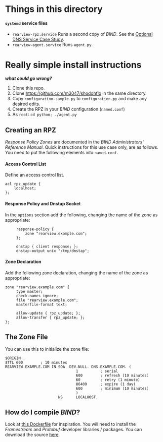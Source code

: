 # Things in this directory

#### `systemd` service files

* `rearview-rpz.service` Runs a second copy of _BIND_. See the [Optional DNS Service Case Study](https://github.com/m3047/rear_view_rpz/blob/main/Optional_DNS_Service.md).
* `rearview-agent.service` Runs `agent.py`.

# Really simple install instructions

***what could go wrong?***

1. Clone this repo.
1. Clone https://github.com/m3047/shodohflo in the same directory.
1. Copy `configuration-sample.py` to `configuration.py` and make any desired edits.
1. Create the RPZ in your _BIND_ configuration (`named.conf`)
1. As `root`: `cd python; ./agent.py`

## Creating an RPZ

_Response Policy Zones_ are documented in the _BIND Administrators' Reference Manual_. Quick instructions
for this use case only, are as follows. You need to put the following elements into `named.conf`.

#### Access Control List

Define an access control list.

```
acl rpz_update {
    localhost;
};
```

#### Response Policy and Dnstap Socket

In the `options` section add the following, changing the name of the zone as appropriate:

```
     response-policy {
         zone "rearview.example.com";
     };

     dnstap { client response; };
     dnstap-output unix "/tmp/dnstap";
```

#### Zone Declaration

Add the following zone declaration, changing the name of the zone as appropriate:

```
zone "rearview.example.com" {
     type master;
     check-names ignore;
     file "rearview.example.com";
     masterfile-format text;

     allow-update { rpz_update; };
     allow-transfer { rpz_update; };
};
```

## The Zone File

You can use this to initialize the zone file:

```
$ORIGIN .
$TTL 600        ; 10 minutes
REARVIEW.EXAMPLE.COM IN SOA  DEV.NULL. DNS.EXAMPLE.COM. (
                                1          ; serial
                                600        ; refresh (10 minutes)
                                60         ; retry (1 minute)
                                86400      ; expire (1 day)
                                600        ; minimum (10 minutes)
                                )
                        NS      LOCALHOST.
```

## How do I compile _BIND_?

Look at [this Dockerfile](https://github.com/m3047/shodohflo/blob/master/examples/docker/Dockerfile) for inspiration. You will need to install the _Framestream_ and _Protobuf_ developer libraries / packages. You can download the source [here](https://www.isc.org/bind/).
